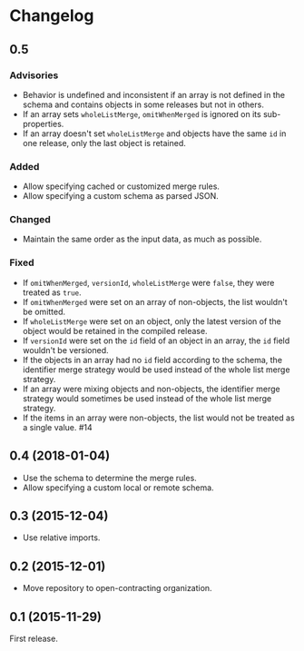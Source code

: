 # Changelog

## 0.5

### Advisories

* Behavior is undefined and inconsistent if an array is not defined in the schema and contains objects in some releases but not in others.
* If an array sets `wholeListMerge`, `omitWhenMerged` is ignored on its sub-properties.
* If an array doesn't set `wholeListMerge` and objects have the same `id` in one release, only the last object is retained.

### Added

* Allow specifying cached or customized merge rules.
* Allow specifying a custom schema as parsed JSON.

### Changed

* Maintain the same order as the input data, as much as possible.

### Fixed

* If `omitWhenMerged`, `versionId`, `wholeListMerge` were `false`, they were treated as `true`.
* If `omitWhenMerged` were set on an array of non-objects, the list wouldn't be omitted.
* If `wholeListMerge` were set on an object, only the latest version of the object would be retained in the compiled release.
* If `versionId` were set on the `id` field of an object in an array, the `id` field wouldn't be versioned.
* If the objects in an array had no `id` field according to the schema, the identifier merge strategy would be used instead of the whole list merge strategy.
* If an array were mixing objects and non-objects, the identifier merge strategy would sometimes be used instead of the whole list merge strategy.
* If the items in an array were non-objects, the list would not be treated as a single value. #14

## 0.4 (2018-01-04)

* Use the schema to determine the merge rules.
* Allow specifying a custom local or remote schema.

## 0.3 (2015-12-04)

* Use relative imports.

## 0.2 (2015-12-01)

* Move repository to open-contracting organization.

## 0.1 (2015-11-29)

First release.
